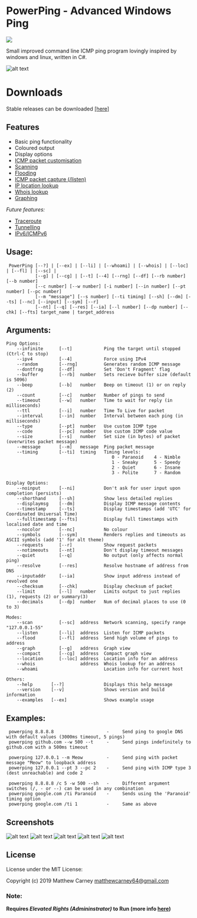 # PowerPing - Advanced Windows Ping 

[![](https://img.shields.io/badge/stable%20version-1.3.0-brightgreen.svg)](https://github.com/Killeroo/PowerPing/releases) 

Small improved command line ICMP ping program lovingly inspired by windows and linux, written in C#.

![alt text](https://user-images.githubusercontent.com/9999745/50736454-c6964380-11b5-11e9-80c4-adb6a2850a20.png "PowerPing in action")

# Downloads
Stable releases can be downloaded [[here]](https://github.com/Killeroo/PowerPing/releases)

## Features

- Basic ping functionality
- Coloured output
- Display options
- [ICMP packet customisation](https://en.wikipedia.org/wiki/Internet_Control_Message_Protocol#Control_messages)
- [Scanning](https://en.wikipedia.org/wiki/Ping_sweep)
- [Flooding](https://en.wikipedia.org/wiki/Ping_flood)
- [ICMP packet capture (/listen)](docs/screenshots/screenshot3.png)
- [IP location lookup](docs/screenshots/screenshot4.png)
- [Whois lookup](https://en.wikipedia.org/wiki/WHOIS)
- [Graphing](docs/screenshots/screenshot2.png)

_Future features:_

- [Traceroute](https://en.wikipedia.org/wiki/Traceroute)
- [Tunnelling](https://en.wikipedia.org/wiki/ICMP_tunnel)
- [IPv6/ICMPv6](https://en.wikipedia.org/wiki/Internet_Control_Message_Protocol_version_6)

## Usage: 
     PowerPing [--?] | [--ex] | [--li] | [--whoami] | [--whois] | [--loc] | [--fl] | [--sc] |
               [--g] | [--cg] | [--t] [--4] [--rng] [--df] [--rb number] [--b number] 
               [--c number] [--w number] [-i number] [--in number] [--pt number] [--pc number]
               [--m "message"] [--s number] [--ti timing] [--sh] [--dm] [--ts] [--nc] [--input] [--sym] [--r]
               [--nt] [--q] [--res] [--ia] [--l number] [--dp number] [--chk] [--fts] target_name | target_address
               
## Arguments:
    Ping Options:
        --infinite      [--t]            Ping the target until stopped (Ctrl-C to stop)
        --ipv4          [--4]            Force using IPv4
        --random        [--rng]          Generates random ICMP message
        --dontfrag      [--df]           Set 'Don't Fragment' flag
        --buffer        [--rb]  number   Sets recieve buffer size (default is 5096)
        --beep          [--b]   number   Beep on timeout (1) or on reply (2)
        --count         [--c]   number   Number of pings to send
        --timeout       [--w]   number   Time to wait for reply (in milliseconds)
        --ttl           [--i]   number   Time To Live for packet
        --interval      [--in]  number   Interval between each ping (in milliseconds)
        --type          [--pt]  number   Use custom ICMP type
        --code          [--pc]  number   Use custom ICMP code value
        --size          [--s]   number   Set size (in bytes) of packet (overwrites packet message)
        --message       [--m]   message  Ping packet message
        --timing        [--ti]  timing   Timing levels:
                                            0 - Paranoid    4 - Nimble
                                            1 - Sneaky      5 - Speedy
                                            2 - Quiet       6 - Insane
                                            3 - Polite      7 - Random
    
    Display Options:
        --noinput       [--ni]           Don't ask for user input upon completion (persists)
        --shorthand     [--sh]           Show less detailed replies
        --displaymsg    [--dm]           Display ICMP message contents
        --timestamp     [--ts]           Display timestamps (add 'UTC' for Coordinated Universal Time)
        --fulltimestamp [--fts]          Display full timestamps with localised date and time
        --nocolor       [--nc]           No colour
        --symbols       [--sym]          Renders replies and timeouts as ASCII symbols (add '1' for alt theme)
        --requests      [--r]            Show request packets
        --notimeouts    [--nt]           Don't display timeout messages
        --quiet         [--q]            No output (only affects normal ping)
        --resolve       [--res]          Resolve hostname of address from DNS
        --inputaddr     [--ia]           Show input address instead of revolved one
        --checksum      [--chk]          Display checksum of packet
        --limit         [--l]   number   Limits output to just replies (1), requests (2) or summary(3)
        --decimals      [--dp]  number   Num of decimal places to use (0 to 3)

    Modes:
        --scan          [--sc]  address  Network scanning, specify range "127.0.0.1-55"
        --listen        [--li]  address  Listen for ICMP packets
        --flood         [--fl]  address  Send high volume of pings to address
        --graph         [--g]   address  Graph view
        --compact       [--cg]  address  Compact graph view
        --location      [--loc] address  Location info for an address
        --whois                 address  Whois lookup for an address
        --whoami                         Location info for current host

    Others:
        --help       [--?]               Displays this help message
        --version    [--v]               Shows version and build information
        --examples   [--ex]              Shows example usage

## Examples:
     powerping 8.8.8.8                    -     Send ping to google DNS with default values (3000ms timeout, 5 pings)
     powerping github.com --w 500 --t     -     Send pings indefinitely to github.com with a 500ms timeout
     
     powerping 127.0.0.1 --m Meow         -     Send ping with packet message "Meow" to loopback address
     powerping 127.0.0.1 --pt 3 --pc 2    -     Send ping with ICMP type 3 (dest unreachable) and code 2
     
     powerping 8.8.8.8 /c 5 -w 500 --sh   -     Different argument switches (/, - or --) can be used in any combination
     powerping google.com /ti Paranoid    -     Sends using the 'Paranoid' timing option
     powerping google.com /ti 1           -     Same as above

## Screenshots

![alt text](https://user-images.githubusercontent.com/9999745/50736455-c6964380-11b5-11e9-9ac4-4042fcbe450e.png "Powerping's Graph view")
![alt text](https://user-images.githubusercontent.com/9999745/50736456-c6964380-11b5-11e9-95e8-0357e8cd3d27.png "Powerping Listening for ICMP activity")
![alt text](https://user-images.githubusercontent.com/9999745/50736458-c6964380-11b5-11e9-9b5c-b4bbcf49f238.png "Powerping showing request packets and sending random ICMP data")
![alt text](https://user-images.githubusercontent.com/9999745/50736461-c72eda00-11b5-11e9-836c-4beb7dd55f00.png "Showing ping results as ascii symbols")
![alt text](https://user-images.githubusercontent.com/9999745/50736459-c72eda00-11b5-11e9-87c3-4030033f9fab.png "Powerping using timestamp")

## License

License under the MIT License:

Copyright (c) 2019 Matthew Carney <matthewcarney64@gmail.com>

### Note: 
**Requires _Elevated Rights (Admininstrator)_ to Run (more info [here](https://github.com/Killeroo/PowerPing/issues/110))**
